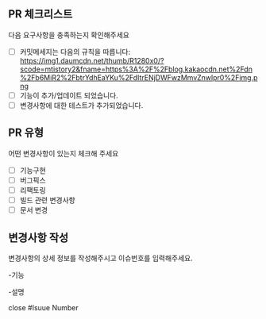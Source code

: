 ## PR 체크리스트
다음 요구사항을 충족하는지 확인해주세요

<!-- "x"를 사용하여 해당하는 것에 체크해 주세요. -->

- [ ] 커밋메세지는 다음의 규칙을 따릅니다: https://img1.daumcdn.net/thumb/R1280x0/?scode=mtistory2&fname=https%3A%2F%2Fblog.kakaocdn.net%2Fdn%2Fb6MiR2%2FbtrYdhEaYKu%2FdItrENjDWFwzMmvZnwlpr0%2Fimg.png
- [ ] 기능이 추가/업데이트 되었습니다.
- [ ] 변경사항에 대한 테스트가 추가되었습니다.

## PR 유형
어떤 변경사항이 있는지 체크해 주세요

<!-- "x"를 사용하여 해당하는 것에 체크해 주세요. -->

- [ ] 기능구현
- [ ] 버그픽스
- [ ] 리팩토링
- [ ] 빌드 관련 변경사항
- [ ] 문서 변경

## 변경사항 작성
변경사항의 상세 정보를 작성해주시고 이슈번호를 입력해주세요.

<!-- "x"를 사용하여 해당하는 것에 체크해 주세요. -->
<!-- Isuue Number에 이슈 번호를 입력해주세요. ex)#Isuue Number -> #1 -->
<!-- 무엇에 대한 변경사항인지, 왜 변경했는지 설명과 기능을 작성해 주세요. -->

-기능

-설명

close #Isuue Number
